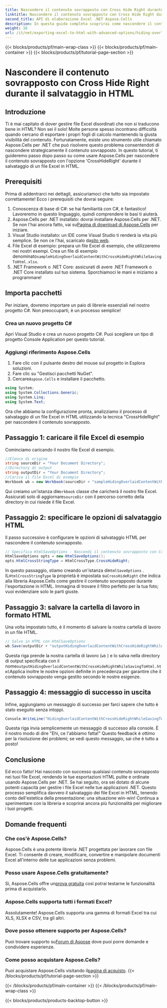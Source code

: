 ```yaml
---
title: Nascondere il contenuto sovrapposto con Cross Hide Right durante il salvataggio in HTML
linktitle: Nascondere il contenuto sovrapposto con Cross Hide Right durante il salvataggio in HTML
second_title: API di elaborazione Excel .NET Aspose.Cells
description: In questa guida completa scoprirai come nascondere il contenuto sovrapposto in Excel quando salvi in formato HTML utilizzando Aspose.Cells per .NET.
weight: 16
url: /it/net/exporting-excel-to-html-with-advanced-options/hiding-overlaid-content-with-cross-hide-right/
---
```


{{< blocks/products/pf/main-wrap-class >}}
{{< blocks/products/pf/main-container >}}
{{< blocks/products/pf/tutorial-page-section >}}

# Nascondere il contenuto sovrapposto con Cross Hide Right durante il salvataggio in HTML

## Introduzione
Ti è mai capitato di dover gestire file Excel disordinati che non si traducono bene in HTML? Non sei il solo! Molte persone spesso incontrano difficoltà quando cercano di esportare i propri fogli di calcolo mantenendo la giusta visibilità del contenuto. Fortunatamente, esiste uno strumento utile chiamato Aspose.Cells per .NET che può risolvere questo problema consentendoti di nascondere strategicamente il contenuto sovrapposto. In questo tutorial, ti guideremo passo dopo passo su come usare Aspose.Cells per nascondere il contenuto sovrapposto con l'opzione 'CrossHideRight' durante il salvataggio di un file Excel in HTML. 
## Prerequisiti
Prima di addentrarci nei dettagli, assicuriamoci che tutto sia impostato correttamente! Ecco i prerequisiti che dovrai seguire:
1. Conoscenza di base di C#: se hai familiarità con C#, è fantastico! Lavoreremo in questo linguaggio, quindi comprendere le basi ti aiuterà.
2.  Aspose.Cells per .NET installato: dovrai installare Aspose.Cells per .NET. Se non l'hai ancora fatto, vai su[Pagina di download di Aspose.Cells](https://releases.aspose.com/cells/net/) per iniziare.
3. Visual Studio installato: un IDE come Visual Studio ti renderà la vita più semplice. Se non ce l'hai, scaricalo da[sito web](https://visualstudio.microsoft.com/).
4.  File Excel di esempio: prepara un file Excel di esempio, che utilizzeremo nei nostri esempi. Crea un file di esempio denominato`sampleHidingOverlaidContentWithCrossHideRightWhileSavingToHtml.xlsx`.
5. .NET Framework o .NET Core: assicurati di avere .NET Framework o .NET Core installato sul tuo sistema.
Sporchiamoci le mani e iniziamo a programmare! 
## Importa pacchetti
Per iniziare, dovremo importare un paio di librerie essenziali nel nostro progetto C#. Non preoccuparti, è un processo semplice!
### Crea un nuovo progetto C#
Apri Visual Studio e crea un nuovo progetto C#. Puoi scegliere un tipo di progetto Console Application per questo tutorial.
### Aggiungi riferimento Aspose.Cells
1. Fare clic con il pulsante destro del mouse sul progetto in Esplora soluzioni.
2. Fare clic su "Gestisci pacchetti NuGet".
3.  Cercare`Aspose.Cells` e installare il pacchetto.
```csharp
using System;
using System.Collections.Generic;
using System.Linq;
using System.Text;
```

Ora che abbiamo la configurazione pronta, analizziamo il processo di salvataggio di un file Excel in HTML utilizzando la tecnica "CrossHideRight" per nascondere il contenuto sovrapposto.
## Passaggio 1: caricare il file Excel di esempio
Cominciamo caricando il nostro file Excel di esempio.
```csharp
//Elenco di origine
string sourceDir = "Your Document Directory";
//Directory di output
string outputDir = "Your Document Directory";
//Carica il file Excel di esempio
Workbook wb = new Workbook(sourceDir + "sampleHidingOverlaidContentWithCrossHideRightWhileSavingToHtml.xlsx");
```
 Qui creiamo un'istanza di`Workbook` classe che caricherà il nostro file Excel. Assicurati solo di aggiornare`sourceDir` con il percorso corretto della directory in cui risiede il file Excel. 
## Passaggio 2: specificare le opzioni di salvataggio HTML
Il passo successivo è configurare le opzioni di salvataggio HTML per nascondere il contenuto sovrapposto.
```csharp
// Specifica HtmlSaveOptions - Nascondi il contenuto sovrapposto con CrossHideRight durante il salvataggio in Html
HtmlSaveOptions opts = new HtmlSaveOptions();
opts.HtmlCrossStringType = HtmlCrossType.CrossHideRight;
```
 In questo passaggio, stiamo creando un'istanza di`HtmlSaveOptions` . IL`HtmlCrossStringType` la proprietà è impostata su`CrossHideRight` che indica alla libreria Aspose.Cells come gestire il contenuto sovrapposto durante l'esportazione in HTML. Immagina di trovare il filtro perfetto per la tua foto; vuoi evidenziare solo le parti giuste.
## Passaggio 3: salvare la cartella di lavoro in formato HTML
Una volta impostato tutto, è il momento di salvare la nostra cartella di lavoro in un file HTML.
```csharp
// Salva in HTML con HtmlSaveOptions
wb.Save(outputDir + "outputHidingOverlaidContentWithCrossHideRightWhileSavingToHtml.html", opts);
```
Questa riga prende la nostra cartella di lavoro (`wb` ) e lo salva nella directory di output specificata con il nome`outputHidingOverlaidContentWithCrossHideRightWhileSavingToHtml.html`Applica inoltre le nostre opzioni definite in precedenza per garantire che il contenuto sovrapposto venga gestito secondo le nostre esigenze.
## Passaggio 4: messaggio di successo in uscita
Infine, aggiungiamo un messaggio di successo per farci sapere che tutto è stato eseguito senza intoppi.
```csharp
Console.WriteLine("HidingOverlaidContentWithCrossHideRightWhileSavingToHtml executed successfully.");
```
Questa riga invia semplicemente un messaggio di successo alla console. È il nostro modo di dire "Ehi, ce l'abbiamo fatta!" Questo feedback è ottimo per la risoluzione dei problemi; se vedi questo messaggio, sai che è tutto a posto!

## Conclusione
Ed ecco fatto! Hai nascosto con successo qualsiasi contenuto sovrapposto nei tuoi file Excel, rendendo le tue esportazioni HTML pulite e ordinate usando Aspose.Cells per .NET. Se hai seguito, ora sei dotato di alcune potenti capacità per gestire i file Excel nelle tue applicazioni .NET. 
Questo processo semplifica davvero il salvataggio dei file Excel in HTML, tenendo conto dell'estetica della presentazione: una situazione win-win! Continua a sperimentare con la libreria e scoprirai ancora più funzionalità per migliorare i tuoi progetti.
## Domande frequenti
### Che cos'è Aspose.Cells?
Aspose.Cells è una potente libreria .NET progettata per lavorare con file Excel. Ti consente di creare, modificare, convertire e manipolare documenti Excel all'interno delle tue applicazioni senza problemi.
### Posso usare Aspose.Cells gratuitamente?
 Sì, Aspose.Cells offre un[prova gratuita](https://releases.aspose.com/) così potrai testarne le funzionalità prima di acquistarlo.
### Aspose.Cells supporta tutti i formati Excel?
Assolutamente! Aspose.Cells supporta una gamma di formati Excel tra cui XLS, XLSX e CSV, tra gli altri.
### Dove posso ottenere supporto per Aspose.Cells?
 Puoi trovare supporto su[Forum di Aspose](https://forum.aspose.com/c/cells/9) dove puoi porre domande e condividere esperienze.
### Come posso acquistare Aspose.Cells?
 Puoi acquistare Aspose.Cells visitando il[pagina di acquisto](https://purchase.aspose.com/buy).
{{< /blocks/products/pf/tutorial-page-section >}}

{{< /blocks/products/pf/main-container >}}
{{< /blocks/products/pf/main-wrap-class >}}

{{< blocks/products/products-backtop-button >}}
